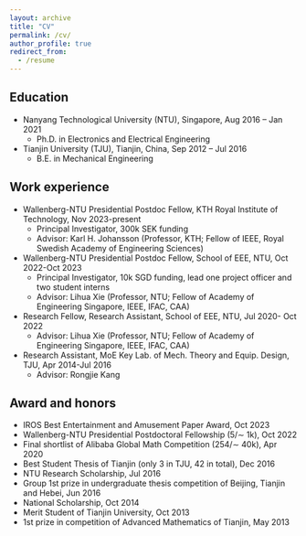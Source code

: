 ```yaml
---
layout: archive
title: "CV"
permalink: /cv/
author_profile: true
redirect_from:
  - /resume
---
```


<!-- {% include base_path %} -->

## Education
* Nanyang Technological University (NTU), Singapore, Aug 2016 – Jan 2021
  * Ph.D. in Electronics and Electrical Engineering
* Tianjin University (TJU), Tianjin, China, Sep 2012 – Jul 2016
  * B.E. in Mechanical Engineering


## Work experience
* Wallenberg-NTU Presidential Postdoc Fellow, KTH Royal Institute of Technology, Nov 2023-present
  * Principal Investigator, 300k SEK funding
  * Advisor: Karl H. Johansson (Professor, KTH; Fellow of IEEE, Royal Swedish Academy of Engineering Sciences)
* Wallenberg-NTU Presidential Postdoc Fellow, School of EEE, NTU, Oct 2022-Oct 2023
  * Principal Investigator, 10k SGD funding, lead one project officer and two student interns
  * Advisor: Lihua Xie (Professor, NTU; Fellow of Academy of Engineering Singapore, IEEE, IFAC, CAA)
* Research Fellow, Research Assistant, School of EEE, NTU, Jul 2020- Oct 2022
  * Advisor: Lihua Xie (Professor, NTU; Fellow of Academy of Engineering Singapore, IEEE, IFAC, CAA)
* Research Assistant, MoE Key Lab. of Mech. Theory and Equip. Design, TJU, Apr 2014-Jul 2016
  * Advisor: Rongjie Kang
  
## Award and honors
- IROS Best Entertainment and Amusement Paper Award, Oct 2023
- Wallenberg-NTU Presidential Postdoctoral Fellowship (5/∼ 1k), Oct 2022
- Final shortlist of Alibaba Global Math Competition (254/∼ 40k), Apr 2020
- Best Student Thesis of Tianjin (only 3 in TJU, 42 in total), Dec 2016
- NTU Research Scholarship, Jul 2016
- Group 1st prize in undergraduate thesis competition of Beijing, Tianjin and Hebei, Jun 2016
- National Scholarship, Oct 2014
- Merit Student of Tianjin University, Oct 2013
- 1st prize in competition of Advanced Mathematics of Tianjin, May 2013

  
